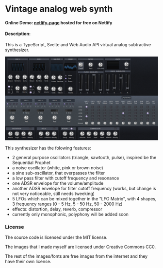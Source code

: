 # Vintage analog web synth

#### Online Demo: [netlify-page](https://vintage-analog-web-synth.netlify.app/) hosted for free on Netlify
#### Description:
This is a TypeScript, Svelte and Web Audio API virtual analog subtractive synthesizer.

![screenshot](screenshots/screenshot-05.png)

This synthesizer has the folowing features:
* 2 general purpose oscillators (triangle, sawtooth, pulse), inspired be the Sequential Prophet
* a noise oscillator (white, pink or brown noise)
* a sine sub-oscillator, that overpasses the filter
* a low pass filter with cutoff frequency and resonance
* one ADSR envelope for the volume/amplitude
* another ADSR envelope for filter cutoff frequency (works, but change is not very noticeable, still needs tweeking)
* 5 LFOs which can be mixed together in the "LFO Matrix", with 4 shapes, 3 frequency ranges (0 - 5 Hz, 5 - 50 Hz, 50 - 2000 Hz)
* effects: distortion, delay, reverb, compressor
* currently only monophonic, polyphony will be added soon

### License
The source code is licensed under the MIT license.

The images that I made myself are licensed under Creative Commons CC0.

The rest of the images/fonts are free images from the internet and they have their own license. 